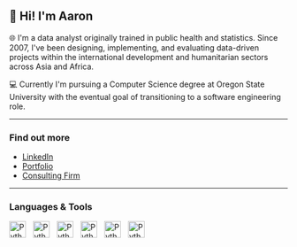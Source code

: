 ## 👋 Hi! I'm Aaron

:globe_with_meridians: I'm a data analyst originally trained in public health and statistics. Since 2007, I've been designing, implementing, and evaluating data-driven projects within the international development and humanitarian sectors across Asia and Africa.

:computer: Currently I'm pursuing a Computer Science degree at Oregon State University with the eventual goal of transitioning to a software engineering role.

---

### Find out more
- [LinkedIn](https://www.linkedin.com/in/aaronbwise/)
- [Portfolio](https://www.aaronbwise.com)
- [Consulting Firm](https://www.a3di.dev)

---

### Languages & Tools
<img align="left" alt="Python" width="30px" style="padding-right:10px;" src="https://cdn.jsdelivr.net/gh/devicons/devicon/icons/python/python-original.svg"/>
<img align="left" alt="Python" width="30px" style="padding-right:10px;" src="https://cdn.jsdelivr.net/gh/devicons/devicon/icons/postgresql/postgresql-original.svg"/>
<img align="left" alt="Python" width="30px" style="padding-right:10px;" src="https://cdn.jsdelivr.net/gh/devicons/devicon/icons/bootstrap/bootstrap-original.svg"/>
<img align="left" alt="Python" width="30px" style="padding-right:10px;" src="https://cdn.jsdelivr.net/gh/devicons/devicon/icons/html5/html5-original.svg"/>
<img align="left" alt="Python" width="30px" style="padding-right:10px;" src="https://cdn.jsdelivr.net/gh/devicons/devicon/icons/css3/css3-original.svg"/>
<img align="left" alt="Python" width="30px" style="padding-right:10px;" src="https://cdn.jsdelivr.net/gh/devicons/devicon/icons/git/git-original.svg"/>
